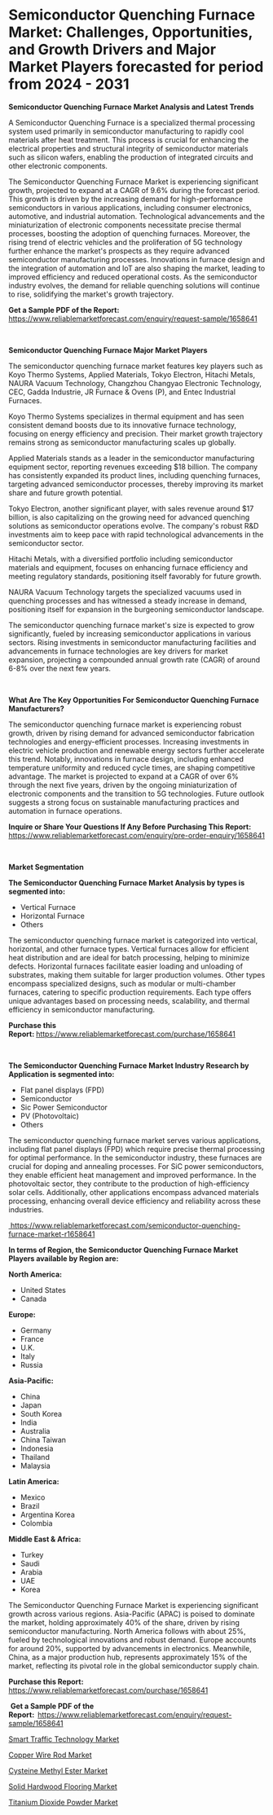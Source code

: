 <p><h1>Semiconductor Quenching Furnace Market: Challenges, Opportunities, and Growth Drivers and Major Market Players forecasted for period from 2024 - 2031</h1></p><p><strong>Semiconductor Quenching Furnace Market Analysis and Latest Trends</strong></p>
<p><p>A Semiconductor Quenching Furnace is a specialized thermal processing system used primarily in semiconductor manufacturing to rapidly cool materials after heat treatment. This process is crucial for enhancing the electrical properties and structural integrity of semiconductor materials such as silicon wafers, enabling the production of integrated circuits and other electronic components.</p><p>The Semiconductor Quenching Furnace Market is experiencing significant growth, projected to expand at a CAGR of 9.6% during the forecast period. This growth is driven by the increasing demand for high-performance semiconductors in various applications, including consumer electronics, automotive, and industrial automation. Technological advancements and the miniaturization of electronic components necessitate precise thermal processes, boosting the adoption of quenching furnaces. Moreover, the rising trend of electric vehicles and the proliferation of 5G technology further enhance the market's prospects as they require advanced semiconductor manufacturing processes. Innovations in furnace design and the integration of automation and IoT are also shaping the market, leading to improved efficiency and reduced operational costs. As the semiconductor industry evolves, the demand for reliable quenching solutions will continue to rise, solidifying the market's growth trajectory.</p></p>
<p><strong>Get a Sample PDF of the Report:&nbsp;</strong> <a href="https://www.reliablemarketforecast.com/enquiry/request-sample/1658641?utm_campaign=1875&utm_medium=2&utm_source=Github&utm_content=ia&utm_term=09122024&utm_id=semiconductor-quenching-furnace">https://www.reliablemarketforecast.com/enquiry/request-sample/1658641</a></p>
<p>&nbsp;</p>
<p><strong>Semiconductor Quenching Furnace Major Market Players</strong></p>
<p><p>The semiconductor quenching furnace market features key players such as Koyo Thermo Systems, Applied Materials, Tokyo Electron, Hitachi Metals, NAURA Vacuum Technology, Changzhou Changyao Electronic Technology, CEC, Gadda Industrie, JR Furnace & Ovens (P), and Entec Industrial Furnaces. </p><p>Koyo Thermo Systems specializes in thermal equipment and has seen consistent demand boosts due to its innovative furnace technology, focusing on energy efficiency and precision. Their market growth trajectory remains strong as semiconductor manufacturing scales up globally.</p><p>Applied Materials stands as a leader in the semiconductor manufacturing equipment sector, reporting revenues exceeding $18 billion. The company has consistently expanded its product lines, including quenching furnaces, targeting advanced semiconductor processes, thereby improving its market share and future growth potential.</p><p>Tokyo Electron, another significant player, with sales revenue around $17 billion, is also capitalizing on the growing need for advanced quenching solutions as semiconductor operations evolve. The company's robust R&D investments aim to keep pace with rapid technological advancements in the semiconductor sector.</p><p>Hitachi Metals, with a diversified portfolio including semiconductor materials and equipment, focuses on enhancing furnace efficiency and meeting regulatory standards, positioning itself favorably for future growth.</p><p>NAURA Vacuum Technology targets the specialized vacuums used in quenching processes and has witnessed a steady increase in demand, positioning itself for expansion in the burgeoning semiconductor landscape.</p><p>The semiconductor quenching furnace market's size is expected to grow significantly, fueled by increasing semiconductor applications in various sectors. Rising investments in semiconductor manufacturing facilities and advancements in furnace technologies are key drivers for market expansion, projecting a compounded annual growth rate (CAGR) of around 6-8% over the next few years.</p></p>
<p>&nbsp;</p>
<p><strong>What Are The Key Opportunities For Semiconductor Quenching Furnace Manufacturers?</strong></p>
<p><p>The semiconductor quenching furnace market is experiencing robust growth, driven by rising demand for advanced semiconductor fabrication technologies and energy-efficient processes. Increasing investments in electric vehicle production and renewable energy sectors further accelerate this trend. Notably, innovations in furnace design, including enhanced temperature uniformity and reduced cycle times, are shaping competitive advantage. The market is projected to expand at a CAGR of over 6% through the next five years, driven by the ongoing miniaturization of electronic components and the transition to 5G technologies. Future outlook suggests a strong focus on sustainable manufacturing practices and automation in furnace operations.</p></p>
<p><strong>Inquire or Share Your Questions If Any Before Purchasing This Report:</strong> <a href="https://www.reliablemarketforecast.com/enquiry/pre-order-enquiry/1658641?utm_campaign=1875&utm_medium=2&utm_source=Github&utm_content=ia&utm_term=09122024&utm_id=semiconductor-quenching-furnace">https://www.reliablemarketforecast.com/enquiry/pre-order-enquiry/1658641</a></p>
<p>&nbsp;</p>
<p><strong>Market Segmentation</strong></p>
<p><strong>The Semiconductor Quenching Furnace Market Analysis by types is segmented into:</strong></p>
<p><ul><li>Vertical Furnace</li><li>Horizontal Furnace</li><li>Others</li></ul></p>
<p><p>The semiconductor quenching furnace market is categorized into vertical, horizontal, and other furnace types. Vertical furnaces allow for efficient heat distribution and are ideal for batch processing, helping to minimize defects. Horizontal furnaces facilitate easier loading and unloading of substrates, making them suitable for larger production volumes. Other types encompass specialized designs, such as modular or multi-chamber furnaces, catering to specific production requirements. Each type offers unique advantages based on processing needs, scalability, and thermal efficiency in semiconductor manufacturing.</p></p>
<p><strong>Purchase this Report:&nbsp;</strong><a href="https://www.reliablemarketforecast.com/purchase/1658641?utm_campaign=1875&utm_medium=2&utm_source=Github&utm_content=ia&utm_term=09122024&utm_id=semiconductor-quenching-furnace">https://www.reliablemarketforecast.com/purchase/1658641</a></p>
<p>&nbsp;</p>
<p><strong>The Semiconductor Quenching Furnace Market Industry Research by Application is segmented into:</strong></p>
<p><ul><li>Flat panel displays (FPD)</li><li>Semiconductor</li><li>Sic Power Semiconductor</li><li>PV (Photovoltaic)</li><li>Others</li></ul></p>
<p><p>The semiconductor quenching furnace market serves various applications, including flat panel displays (FPD) which require precise thermal processing for optimal performance. In the semiconductor industry, these furnaces are crucial for doping and annealing processes. For SiC power semiconductors, they enable efficient heat management and improved performance. In the photovoltaic sector, they contribute to the production of high-efficiency solar cells. Additionally, other applications encompass advanced materials processing, enhancing overall device efficiency and reliability across these industries.</p></p>
<p><a href="https://www.reliablemarketforecast.com/semiconductor-quenching-furnace-market-r1658641?utm_campaign=1875&utm_medium=2&utm_source=Github&utm_content=ia&utm_term=09122024&utm_id=semiconductor-quenching-furnace">&nbsp;https://www.reliablemarketforecast.com/semiconductor-quenching-furnace-market-r1658641</a></p>
<p><strong>In terms of Region, the Semiconductor Quenching Furnace Market Players available by Region are:</strong></p>
<p>
    <p> <strong> North America: </strong>
        <ul>
            <li>United States</li>
            <li>Canada</li>
        </ul>
        </p> 
    <p> <strong> Europe: </strong>
        <ul>
            <li>Germany</li>
            <li>France</li>
            <li>U.K.</li>
            <li>Italy</li>
            <li>Russia</li>
        </ul>
        </p> 
    <p> <strong> Asia-Pacific: </strong>
        <ul>
            <li>China</li>
            <li>Japan</li>
            <li>South Korea</li>
            <li>India</li>
            <li>Australia</li>
            <li>China Taiwan</li>
            <li>Indonesia</li>
            <li>Thailand</li>
            <li>Malaysia</li>
        </ul>
        </p> 
    <p> <strong> Latin America: </strong>
        <ul>
            <li>Mexico</li>
            <li>Brazil</li>
            <li>Argentina Korea</li>
            <li>Colombia</li>
        </ul>
        </p> 
    <p> <strong> Middle East & Africa: </strong>
        <ul>
            <li>Turkey</li>
            <li>Saudi</li>
            <li>Arabia</li>
            <li>UAE</li>
            <li>Korea</li>
        </ul>
    </p>
    </p>
<p><p>The Semiconductor Quenching Furnace Market is experiencing significant growth across various regions. Asia-Pacific (APAC) is poised to dominate the market, holding approximately 40% of the share, driven by rising semiconductor manufacturing. North America follows with about 25%, fueled by technological innovations and robust demand. Europe accounts for around 20%, supported by advancements in electronics. Meanwhile, China, as a major production hub, represents approximately 15% of the market, reflecting its pivotal role in the global semiconductor supply chain.</p></p>
<p><strong>Purchase this Report: </strong><a href="https://www.reliablemarketforecast.com/purchase/1658641?utm_campaign=1875&utm_medium=2&utm_source=Github&utm_content=ia&utm_term=09122024&utm_id=semiconductor-quenching-furnace">https://www.reliablemarketforecast.com/purchase/1658641</a></p>
<p>&nbsp;<strong>Get a Sample PDF of the Report:&nbsp;&nbsp;</strong><a href="https://www.reliablemarketforecast.com/enquiry/request-sample/1658641?utm_campaign=1875&utm_medium=2&utm_source=Github&utm_content=ia&utm_term=09122024&utm_id=semiconductor-quenching-furnace">https://www.reliablemarketforecast.com/enquiry/request-sample/1658641</a></p>
<p><strong></strong></p>
<p><p><a href="https://github.com/Chiragrp22/Market-Research-Report-List-6/blob/main/smart-traffic-technology-market.md?utm_campaign=1875&utm_medium=2&utm_source=Github&utm_content=ia&utm_term=09122024&utm_id=semiconductor-quenching-furnace">Smart Traffic Technology Market</a></p><p><a href="https://www.linkedin.com/pulse/overview-copper-wire-rodmarket-industryshowing-growth-rate-01kif?utm_campaign=1875&utm_medium=2&utm_source=Github&utm_content=ia&utm_term=09122024&utm_id=semiconductor-quenching-furnace">Copper Wire Rod Market</a></p><p><a href="https://www.linkedin.com/pulse/cysteine-methyl-ester-market-insight-financial-status-size-revenue-pmw3f?utm_campaign=1875&utm_medium=2&utm_source=Github&utm_content=ia&utm_term=09122024&utm_id=semiconductor-quenching-furnace">Cysteine Methyl Ester Market</a></p><p><a href="https://www.linkedin.com/pulse/solid-hardwood-flooring-market-size-forecasted-98-cagr-from-e0rwf?utm_campaign=1875&utm_medium=2&utm_source=Github&utm_content=ia&utm_term=09122024&utm_id=semiconductor-quenching-furnace">Solid Hardwood Flooring Market</a></p><p><a href="https://www.linkedin.com/pulse/why-titanium-dioxide-powder-market-set-5-growth-2031-top-trends-dojef?utm_campaign=1875&utm_medium=2&utm_source=Github&utm_content=ia&utm_term=09122024&utm_id=semiconductor-quenching-furnace">Titanium Dioxide Powder Market</a></p></p>